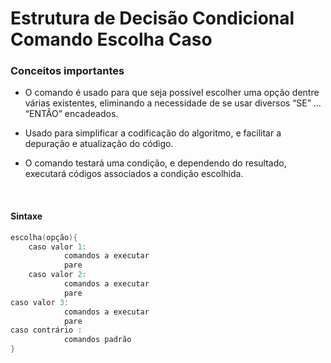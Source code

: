 # Estrutura de Decisão Condicional Comando Escolha Caso

### Conceitos importantes
* O comando é usado para que seja possível escolher uma opção dentre várias existentes, eliminando a necessidade de se usar diversos “SE” … “ENTÂO” encadeados.
  
* Usado para simplificar a codificação do algoritmo, e facilitar a depuração e atualização do código.
  
* O comando testará uma condição, e dependendo do resultado, executará códigos associados a condição escolhida.
<br/>

#### Sintaxe
```c
escolha(opção){
	caso valor 1:
			comandos a executar
			pare
	caso valor 2:
			comandos a executar
			pare
caso valor 3:
			comandos a executar
			pare
caso contrário :
			comandos padrão
}
```
<br/>


